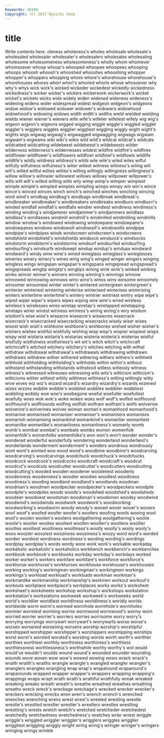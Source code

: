 ```yaml
---
Keywords: 16340 
Copyright: (C) 2017 Ryuichi Ueda
---
```


# title

Write contents here.
oleness
wholeness's wholes wholesale wholesale's wholesaled wholesaler wholesaler's wholesalers wholesales wholesaling
wholesome wholesomeness wholesomeness's wholly whom whomever whomsoever whoop whoop's whooped
whoopee whoopees whooping whoops whoosh whoosh's whooshed whooshes whooshing whopper
whopper's whoppers whopping whore whore's whorehouse whorehouse's whorehouses whores whorl
whorl's whorled whorls whose whosoever why why's whys wick wick's
wicked wickeder wickedest wickedly wickedness wickedness's wicker wicker's wickers wickerwork
wickerwork's wicket wicket's wickets wicks wide widely widen widened wideness
wideness's widening widens wider widespread widest widgeon widgeon's widgeons widow
widow's widowed widower widower's widowers widowhood widowhood's widowing widows width
width's widths wield wielded wielding wields wiener wiener's wieners wife
wife's wifelier wifeliest wifely wig wig's wigeon wigeon's wigeons wigged
wigging wiggle wiggle's wiggled wiggler wiggler's wigglers wiggles wigglier wiggliest
wiggling wiggly wight wight's wights wigs wigwag wigwag's wigwagged wigwagging
wigwags wigwam wigwam's wigwams wiki wiki's wikis wild wild's wildcat
wildcat's wildcats wildcatted wildcatting wildebeest wildebeest's wildebeests wilder wilderness wilderness's
wildernesses wildest wildfire wildfire's wildfires wildflower wildflower's wildflowers wildfowl wildfowl's
wildfowls wildlife wildlife's wildly wildness wildness's wilds wile wile's wiled
wiles wilful wilfully wilfulness wilfulness's wilier wiliest wiliness wiliness's wiling
will will's willed willful willies willies's willing willingly willingness willingness's
willow willow's willowier willowiest willows willowy willpower willpower's wills wilt
wilt's wilted wilting wilts wily wimp wimp's wimpier wimpiest wimple
wimple's wimpled wimples wimpling wimps wimpy win win's wince wince's
winced winces winch winch's winched winches winching wincing wind wind's
windbag windbag's windbags windbreak windbreak's windbreaker windbreaker's windbreakers windbreaks windburn
windburn's winded windfall windfall's windfalls windier windiest windiness windiness's winding
winding's windjammer windjammer's windjammers windlass windlass's windlasses windmill windmill's windmilled
windmilling windmills window window's windowed windowing windowpane windowpane's windowpanes windows
windowsill windowsill's windowsills windpipe windpipe's windpipes winds windscreen windscreen's windscreens
windshield windshield's windshields windsock windsock's windsocks windstorm windstorm's windstorms windsurf
windsurfed windsurfing windsurfing's windsurfs windswept windup windup's windups windward windward's
windy wine wine's wined wineglass wineglass's wineglasses wineries winery winery's
wines wing wing's winged winger wingers winging wingless wings wingspan
wingspan's wingspans wingspread wingspread's wingspreads wingtip wingtip's wingtips wining wink
wink's winked winking winks winner winner's winners winning winning's winnings
winnow winnowed winnowing winnows wino wino's winos wins winsome winsomely
winsomer winsomest winter winter's wintered wintergreen wintergreen's winterier winteriest wintering
winterise winterised winterises winterising winters wintertime wintertime's wintery wintrier wintriest
wintry wipe wipe's wiped wiper wiper's wipers wipes wiping wire
wire's wired wireless wireless's wirelesses wires wiretap wiretap's wiretapped wiretapping
wiretaps wirier wiriest wiriness wiriness's wiring wiring's wiry wisdom wisdom's
wise wise's wiseacre wiseacre's wiseacres wisecrack wisecrack's wisecracked wisecracking wisecracks
wisely wiser wises wisest wish wish's wishbone wishbone's wishbones wished
wisher wisher's wishers wishes wishful wishfully wishing wisp wisp's wispier
wispiest wisps wispy wist wistaria wistaria's wistarias wisteria wisteria's wisterias
wistful wistfully wistfulness wistfulness's wit wit's witch witch's witchcraft witchcraft's
witched witchery witchery's witches witching with withal withdraw withdrawal withdrawal's
withdrawals withdrawing withdrawn withdraws withdrew wither withered withering withers withers's
withheld withhold withholding withholding's withholds within within's without withstand withstanding
withstands withstood witless witlessly witness witness's witnessed witnesses witnessing wits
wits's witticism witticism's witticisms wittier wittiest wittily wittiness wittiness's witting
wittingly witty wive wives wiz wiz's wizard wizard's wizardry wizardry's
wizards wizened wizes wizzes wobble wobble's wobbled wobbles wobblier wobbliest
wobbling wobbly woe woe's woebegone woeful woefuller woefullest woefully woes
wok wok's woke woken woks wolf wolf's wolfed wolfhound wolfhound's
wolfhounds wolfing wolfish wolfram wolfram's wolfs wolverine wolverine's wolverines wolves
woman woman's womanhood womanhood's womanise womanised womaniser womaniser's womanisers womanises
womanish womanising womankind womankind's womanlier womanliest womanlike womanlike's womanliness womanliness's
womanly womb womb's wombat wombat's wombats wombs women womenfolk womenfolk's
womenfolks womenfolks's won won's won't wonder wonder's wondered wonderful wonderfully
wondering wonderland wonderland's wonderlands wonderment wonderment's wonders wondrous wondrously wont
wont's wonted woo wood wood's woodbine woodbine's woodcarving woodcarving's woodcarvings
woodchuck woodchuck's woodchucks woodcock woodcock's woodcocks woodcraft woodcraft's woodcut woodcut's
woodcuts woodcutter woodcutter's woodcutters woodcutting woodcutting's wooded wooden woodener woodenest
woodenly woodenness woodenness's woodier woodies woodiest woodiness woodiness's wooding woodland
woodland's woodlands woodman woodman's woodmen woodpecker woodpecker's woodpeckers woodpile woodpile's
woodpiles woods woods's woodshed woodshed's woodsheds woodsier woodsiest woodsman woodsman's
woodsmen woodsy woodwind woodwind's woodwinds woodwork woodwork's woodworking woodworking's woodworm
woody woody's wooed wooer wooer's wooers woof woof's woofed woofer
woofer's woofers woofing woofs wooing wool wool's woolen woolen's woolens
woolgathering woolgathering's woolie woolie's woolier woolies wooliest woollen woollen's woollens
woollier woollies woolliest woolliness woolliness's woolly woolly's wooly wooly's woos
woozier wooziest wooziness wooziness's woozy word word's worded wordier wordiest
wordiness wordiness's wording wording's wordings wordplay wordplay's words wordy wore
work work's workable workaday workaholic workaholic's workaholics workbench workbench's workbenches
workbook workbook's workbooks workday workday's workdays worked worker worker's workers
workfare workfare's workforce workforce's workhorse workhorse's workhorses workhouse workhouse's workhouses
working working's workingman workingman's workingmen workings workings's workload workload's workloads
workman workman's workmanlike workmanship workmanship's workmen workout workout's workouts workplace
workplace's workplaces works works's worksheet worksheet's worksheets workshop workshop's workshops
workstation workstation's workstations workweek workweek's workweeks world world's worldlier worldliest
worldliness worldliness's worldly worlds worldwide worm worm's wormed wormhole wormhole's
wormholes wormier wormiest worming worms wormwood wormwood's wormy worn worried
worrier worrier's worriers worries worrisome worry worry's worrying worryings worrywart
worrywart's worrywarts worse worse's worsen worsened worsening worsens worship worship's
worshipful worshipped worshipper worshipper's worshippers worshipping worships worst worst's worsted
worsted's worsting worsts worth worth's worthier worthies worthiest worthily worthiness
worthiness's worthless worthlessness worthlessness's worthwhile worthy worthy's wot would would've
wouldn't woulds wound wound's wounded wounder wounding wounds wove woven
wow wow's wowed wowing wows wrack wrack's wraith wraith's wraiths
wrangle wrangle's wrangled wrangler wrangler's wranglers wrangles wrangling wrap wrap's
wraparound wraparound's wraparounds wrapped wrapper wrapper's wrappers wrapping wrapping's wrappings
wraps wrapt wrath wrath's wrathful wrathfully wreak wreaked wreaking wreaks
wreath wreath's wreathe wreathed wreathes wreathing wreaths wreck wreck's wreckage
wreckage's wrecked wrecker wrecker's wreckers wrecking wrecks wren wren's wrench
wrench's wrenched wrenches wrenching wrens wrest wrest's wrested wresting wrestle
wrestle's wrestled wrestler wrestler's wrestlers wrestles wrestling wrestling's wrests wretch
wretch's wretched wretcheder wretchedest wretchedly wretchedness wretchedness's wretches wrier wriest
wriggle wriggle's wriggled wriggler wriggler's wrigglers wriggles wrigglier wriggliest wriggling
wriggly wright wring wring's wringer wringer's wringers wringing wrings wrinkle
